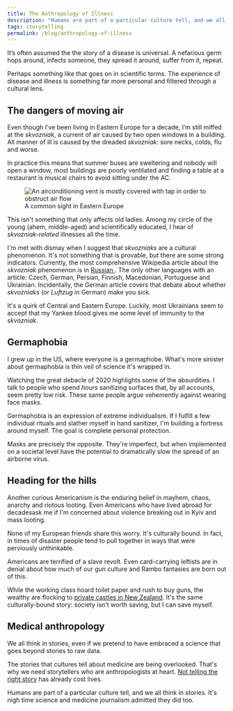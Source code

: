 ```yaml
---
title: The Anthropology of Illness
description: "Humans are part of a particular culture tell, and we all think in stories. It’s nigh time science and medicine journalism admitted they did too."
tags: storytelling
permalink: /blog/anthropology-of-illness
---
```


It’s often assumed the the story of a disease is universal. A nefarious germ hops around, infects someone, they spread it around, suffer from it, repeat. 

Perhaps something like that goes on in scientific terms. The experience of disease and illness is something far more personal and filtered through a cultural lens. 

## The dangers of moving air 

Even though I’ve been living in Eastern Europe for a decade, I’m still miffed at the *skvozniak*, a current of air caused by  two open windows in a building. All manner of ill is caused by the dreaded *skvozniak*: sore necks, colds, flu and worse. 

In practice this means that summer buses are sweltering and nobody will open a window, most buildings are poorly ventilated and finding a table at a restaurant is musical chairs to avoid sitting under the AC.

<figure>
	<img src="https://res.cloudinary.com/derekkedziora/image/upload/v1607207548/Blog%20Assets/2020-04-20/IMG_1018_wrdte1.jpg" loading="lazy" alt="An airconditioning vent is mostly covered with tap in order to obstruct air flow">  
	<figcaption>A common sight in Eastern Europe</figcaption>
</figure>

This isn't something that only affects old ladies. Among my circle of the young (ahem, middle-aged) and scientifically educated, I hear of *skvozniak-related* illnesses all the time. 

I'm met with dismay when I suggest that *skvozniaks* are a cultural phenomenon. It's not something that is provable, but there are some strong indicators. Currently, the most comprehensive Wikipedia article about the *skvozniak* phenomenon is in [Russian ](https://ru.wikipedia.org/wiki/Сквозняк). The only other languages with an article: Czech, German, Persian, Finnish, Macedonian, Portuguese and Ukrainian. Incidentally, the German article covers that debate about whether *skvozniaks* (or *Luftzug* in German) make you sick. 

It's a quirk of Central and Eastern Europe. Luckily, most Ukrainians seem to accept that my Yankee blood gives me some level of immunity to the *skvozniak*. 

## Germaphobia 

I grew up in the US, where everyone is a germaphobe. What's more sinister about germaphobia is thin veil of science it's wrapped in. 

Watching the great debacle of 2020 highlights some of the absurdities. I talk to people who spend *hours* sanitizing surfaces that, by all accounts, seem pretty low risk. These same people argue vehemently against wearing face masks. 

Germaphobia is an expression of extreme individualism. If I fulfill a few individual rituals and slather myself in hand sanitizer, I'm building a fortress around myself. The goal is complete personal protection. 

Masks are precisely the opposite. They're imperfect, but when implemented on a societal level have the potential to dramatically slow the spread of an airborne virus. 

## Heading for the hills 

Another curious Americanism is the enduring belief in mayhem, chaos, anarchy and riotous looting. Even Americans who have lived abroad for decadesask me if I'm concerned about violence breaking out in Kyiv and mass looting.  

None of my European friends share this worry. It's culturally bound. In fact, in times of disaster people tend to pull together in ways that were perviously unthinkable.

Americans are terrified of a slave revolt. Even card-carrying leftists are in denial about how much of our gun culture and Rambo fantasies are born out of this. 

While the working class hoard toilet paper and rush to buy guns, the wealthy are flocking to [private castles in New Zealand](https://www.bloomberg.com/news/articles/2020-04-19/-we-needed-to-go-rich-americans-activate-pandemic-escape-plans). It's the same culturally-bound story: society isn't worth saving, but I can save myself.  

## Medical anthropology

We all think in stories, even if we pretend to have embraced a science that goes beyond stories to raw data. 

The stories that cultures tell about medicine are being overlooked. That's why we need storytellers who are anthropologists at heart. [Not telling the right story](/blog/language-of-quarantine) has already cost lives. 

Humans are part of a particular culture tell, and we all think in stories. It's nigh time science and medicine journalism admitted they did too. 